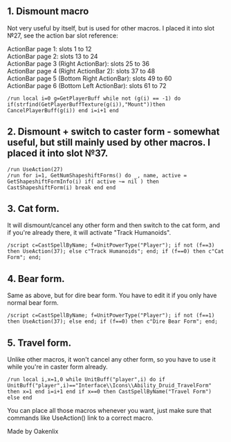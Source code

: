 ## 1. Dismount macro 
Not very useful by itself, but is used for other macros. I placed it into slot №27, see the action bar slot reference:

ActionBar page 1: slots 1 to 12<br/>
ActionBar page 2: slots 13 to 24<br/>
ActionBar page 3 (Right ActionBar): slots 25 to 36<br/>
ActionBar page 4 (Right ActionBar 2): slots 37 to 48<br/>
ActionBar page 5 (Bottom Right ActionBar): slots 49 to 60<br/>
ActionBar page 6 (Bottom Left ActionBar): slots 61 to 72<br/>

``` 
/run local i=0 g=GetPlayerBuff while not (g(i) == -1) do if(strfind(GetPlayerBuffTexture(g(i)),"Mount"))then CancelPlayerBuff(g(i)) end i=i+1 end
```

## 2. Dismount + switch to caster form - somewhat useful, but still mainly used by other macros. I placed it into slot №37.
```
/run UseAction(27)
/run for i=1, GetNumShapeshiftForms() do _, name, active = GetShapeshiftFormInfo(i) if( active ~= nil ) then CastShapeshiftForm(i) break end end
```

## 3. Cat form.

It will dismount/cancel any other form and then switch to the cat form, and if you're already there, it will activate "Track Humanoids".
```
/script c=CastSpellByName; f=UnitPowerType("Player"); if not (f==3) then UseAction(37); else c"Track Humanoids"; end; if (f==0) then c"Cat Form"; end;
```

## 4. Bear form.
Same as above, but for dire bear form. You have to edit it if you only have normal bear form. 
```
/script c=CastSpellByName; f=UnitPowerType("Player"); if not (f==1) then UseAction(37); else end; if (f==0) then c"Dire Bear Form"; end;
```

## 5. Travel form.

Unlike other macros, it won't cancel any other form, so you have to use it while you're in caster form already.
```
/run local i,x=1,0 while UnitBuff("player",i) do if UnitBuff("player",i)=="Interface\\Icons\\Ability_Druid_TravelForm" then x=1 end i=i+1 end if x==0 then CastSpellByName("Travel Form") else end﻿
```
You can place all those macros whenever you want, just make sure that commands like UseAction() link to a correct macro.

 

Made by Oakenlix